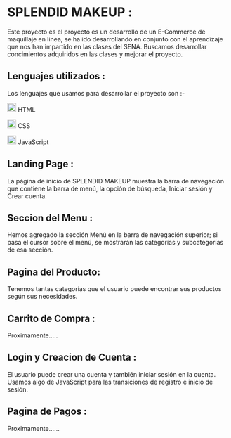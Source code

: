 # SPLENDID MAKEUP :

Este proyecto es el proyecto es un desarrollo de un E-Commerce de maquillaje en linea, se ha ido desarrollando en conjunto con el aprendizaje que nos han impartido en las clases del SENA.
Buscamos desarrollar concimientos adquiridos en las clases y mejorar el proyecto.


## Lenguajes utilizados :

Los lenguajes que usamos para desarrollar el proyecto son :-

<img src="https://cdn-icons-png.flaticon.com/512/226/226269.png" width=20/> HTML

<img src="https://cdn-icons-png.flaticon.com/512/732/732190.png" width=20 /> CSS

<img src="https://cdn-icons-png.flaticon.com/512/1199/1199124.png" width=20/> JavaScript


## Landing Page :
La página de inicio de SPLENDID MAKEUP muestra la barra de navegación que contiene la barra de menú, la opción de búsqueda, Iniciar sesión y Crear cuenta.


## Seccion del Menu :
Hemos agregado la sección Menú en la barra de navegación superior; si pasa el cursor sobre el menú, se mostrarán las categorías y subcategorías de esa sección.


## Pagina del Producto:
Tenemos tantas categorías que el usuario puede encontrar sus productos según sus necesidades. 


## Carrito de Compra :
Proximamente.....


## Login y Creacion de Cuenta : 

El usuario puede crear una cuenta y también iniciar sesión en la cuenta. Usamos algo de JavaScript para las transiciones de registro e inicio de sesión.


## Pagina de Pagos :
Proximamente......


